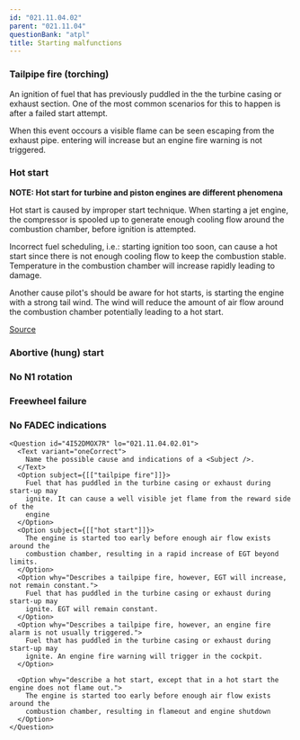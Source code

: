 ```yaml
---
id: "021.11.04.02"
parent: "021.11.04"
questionBank: "atpl"
title: Starting malfunctions
---
```


### Tailpipe fire (torching)

An ignition of fuel that has previously puddled in the the turbine casing or
exhaust section. One of the most common scenarios for this to happen is after a
failed start attempt.

When this event occours a visible flame can be seen escaping from the exhaust
pipe. entering will increase but an engine fire warning is not triggered.

### Hot start

**NOTE: Hot start for turbine and piston engines are different phenomena**

Hot start is caused by improper start technique. When starting a jet engine, the
compressor is spooled up to generate enough cooling flow around the combustion
chamber, before ignition is attempted.

Incorrect fuel scheduling, i.e.: starting ignition too soon, can cause a hot
start since there is not enough cooling flow to keep the combustion stable.
Temperature in the combustion chamber will increase rapidly leading to damage.

Another cause pilot's should be aware for hot starts, is starting the engine
with a strong tail wind. The wind will reduce the amount of air flow around the
combustion chamber potentially leading to a hot start.

[Source](https://en.wikipedia.org/wiki/Hot_start)

### Abortive (hung) start

### No N1 rotation

### Freewheel failure

### No FADEC indications

```tsx
<Question id="4I52DMOX7R" lo="021.11.04.02.01">
  <Text variant="oneCorrect">
    Name the possible cause and indications of a <Subject />.
  </Text>
  <Option subject={[["tailpipe fire"]]}>
    Fuel that has puddled in the turbine casing or exhaust during start-up may
    ignite. It can cause a well visible jet flame from the reward side of the
    engine
  </Option>
  <Option subject={[["hot start"]]}>
    The engine is started too early before enough air flow exists around the
    combustion chamber, resulting in a rapid increase of EGT beyond limits.
  </Option>
  <Option why="Describes a tailpipe fire, however, EGT will increase, not remain constant.">
    Fuel that has puddled in the turbine casing or exhaust during start-up may
    ignite. EGT will remain constant.
  </Option>
  <Option why="Describes a tailpipe fire, however, an engine fire alarm is not usually triggered.">
    Fuel that has puddled in the turbine casing or exhaust during start-up may
    ignite. An engine fire warning will trigger in the cockpit.
  </Option>

  <Option why="describe a hot start, except that in a hot start the engine does not flame out.">
    The engine is started too early before enough air flow exists around the
    combustion chamber, resulting in flameout and engine shutdown
  </Option>
</Question>
```
